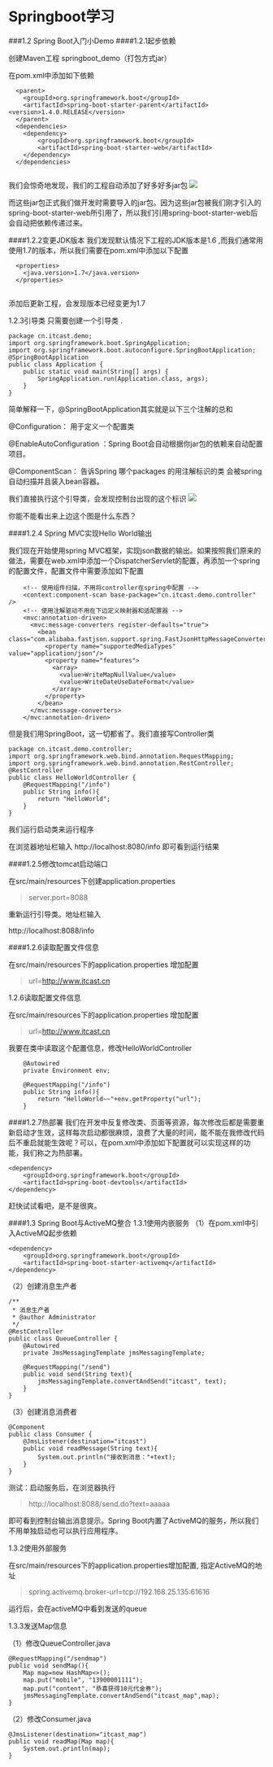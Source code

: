 # Springboot学习


###1.2 Spring Boot入门小Demo####1.2.1起步依赖创建Maven工程 springboot_demo（打包方式jar）  在pom.xml中添加如下依赖```  <parent>    <groupId>org.springframework.boot</groupId>    <artifactId>spring-boot-starter-parent</artifactId><version>1.4.0.RELEASE</version>  </parent>    <dependencies>    <dependency>        <groupId>org.springframework.boot</groupId>        <artifactId>spring-boot-starter-web</artifactId>    </dependency>  </dependencies>
 
```我们会惊奇地发现，我们的工程自动添加了好多好多jar包![](http://p2ehgqigv.bkt.clouddn.com/18-1-12/69629877.jpg)而这些jar包正式我们做开发时需要导入的jar包。因为这些jar包被我们刚才引入的spring-boot-starter-web所引用了，所以我们引用spring-boot-starter-web后会自动把依赖传递过来。####1.2.2变更JDK版本我们发现默认情况下工程的JDK版本是1.6 ,而我们通常用使用1.7的版本，所以我们需要在pom.xml中添加以下配置```  <properties>       <java.version>1.7</java.version>  </properties>
 
```添加后更新工程，会发现版本已经变更为1.71.2.3引导类只需要创建一个引导类 .```package cn.itcast.demo;import org.springframework.boot.SpringApplication;import org.springframework.boot.autoconfigure.SpringBootApplication;@SpringBootApplicationpublic class Application {	public static void main(String[] args) {		SpringApplication.run(Application.class, args);	}}

```简单解释一下，@SpringBootApplication其实就是以下三个注解的总和@Configuration： 用于定义一个配置类@EnableAutoConfiguration ：Spring Boot会自动根据你jar包的依赖来自动配置
项目。@ComponentScan： 告诉Spring 哪个packages 的用注解标识的类 会被spring自动扫描并且装入bean容器。我们直接执行这个引导类，会发现控制台出现的这个标识![](http://p2ehgqigv.bkt.clouddn.com/18-1-12/26438869.jpg)
你能不能看出来上边这个图是什么东西？####1.2.4 Spring MVC实现Hello World输出我们现在开始使用spring MVC框架，实现json数据的输出。如果按照我们原来的做法，需要在web.xml中添加一个DispatcherServlet的配置，再添加一个spring的配置文件，配置文件中需要添加如下配置```    <!-- 使用组件扫描，不用将controller在spring中配置 -->	<context:component-scan base-package="cn.itcast.demo.controller" />    <!-- 使用注解驱动不用在下边定义映射器和适配置器 -->  	<mvc:annotation-driven>	  <mvc:message-converters register-defaults="true">	    <bean class="com.alibaba.fastjson.support.spring.FastJsonHttpMessageConverter">  	      <property name="supportedMediaTypes" value="application/json"/>	      <property name="features">	        <array>	          <value>WriteMapNullValue</value>	          <value>WriteDateUseDateFormat</value>	        </array>	      </property>	    </bean>	  </mvc:message-converters>  	</mvc:annotation-driven>```但是我们用SpringBoot，这一切都省了。我们直接写Controller类

```package cn.itcast.demo.controller;import org.springframework.web.bind.annotation.RequestMapping;import org.springframework.web.bind.annotation.RestController;@RestControllerpublic class HelloWorldController {	@RequestMapping("/info")	public String info(){		return "HelloWorld";			}		}

```我们运行启动类来运行程序在浏览器地址栏输入 http://localhost:8080/info 即可看到运行结果####1.2.5修改tomcat启动端口在src/main/resources下创建application.properties
>server.port=8088重新运行引导类。地址栏输入http://localhost:8088/info####1.2.6读取配置文件信息在src/main/resources下的application.properties 增加配置>url=http://www.itcast.cn

1.2.6读取配置文件信息
在src/main/resources下的application.properties 增加配置>url=http://www.itcast.cn我要在类中读取这个配置信息，修改HelloWorldController  ```	@Autowired	private Environment env;	@RequestMapping("/info")	public String info(){		return "HelloWorld~~"+env.getProperty("url");	}```
####1.2.7热部署我们在开发中反复修改类、页面等资源，每次修改后都是需要重新启动才生效，这样每次启动都很麻烦，浪费了大量的时间，能不能在我修改代码后不重启就能生效呢？可以，在pom.xml中添加如下配置就可以实现这样的功能，我们称之为热部署。	<dependency>  	    <groupId>org.springframework.boot</groupId>  	    <artifactId>spring-boot-devtools</artifactId>  	</dependency>  赶快试试看吧，是不是很爽。####1.3 Spring Boot与ActiveMQ整合1.3.1使用内嵌服务（1）在pom.xml中引入ActiveMQ起步依赖```
<dependency>    <groupId>org.springframework.boot</groupId>    <artifactId>spring-boot-starter-activemq</artifactId></dependency>```
（2）创建消息生产者```/** * 消息生产者 * @author Administrator */@RestControllerpublic class QueueController {	@Autowired	private JmsMessagingTemplate jmsMessagingTemplate;	@RequestMapping("/send")	public void send(String text){		jmsMessagingTemplate.convertAndSend("itcast", text);	}}
```（3）创建消息消费者```
@Componentpublic class Consumer {	@JmsListener(destination="itcast")	public void readMessage(String text){		System.out.println("接收到消息："+text);	}	}```

测试：启动服务后，在浏览器执行 >http://localhost:8088/send.do?text=aaaaa
即可看到控制台输出消息提示。Spring Boot内置了ActiveMQ的服务，所以我们不用单独启动也可以执行应用程序。1.3.2使用外部服务在src/main/resources下的application.properties增加配置, 指定ActiveMQ的地址>spring.activemq.broker-url=tcp://192.168.25.135:61616
运行后，会在activeMQ中看到发送的queue 1.3.3发送Map信息（1）修改QueueController.java	@RequestMapping("/sendmap")	public void sendMap(){		Map map=new HashMap<>();		map.put("mobile", "13900001111");		map.put("content", "恭喜获得10元代金券");				jmsMessagingTemplate.convertAndSend("itcast_map",map);	}
	（2）修改Consumer.java	
	@JmsListener(destination="itcast_map")	public void readMap(Map map){		System.out.println(map);			}


<!--
create time: 2018-01-12 15:46:43
Author: Alfred

This file is created by Marboo<http://marboo.io> template file $MARBOO_HOME/.media/starts/default.md
本文件由 Marboo<http://marboo.io> 模板文件 $MARBOO_HOME/.media/starts/default.md 创建
-->

